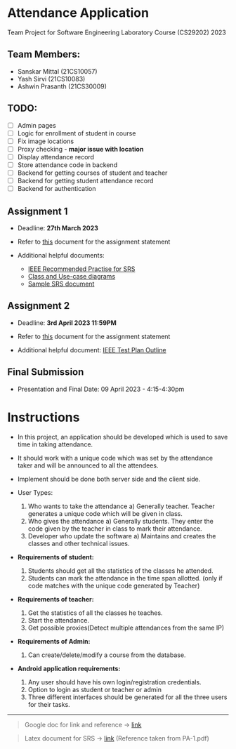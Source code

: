 # Attendance Application

Team Project for Software Engineering Laboratory Course (CS29202) 2023

## Team Members:

- Sanskar Mittal (21CS10057)
- Yash Sirvi (21CS10083)
- Ashwin Prasanth (21CS30009)

## TODO: 
- [ ] Admin pages
- [ ] Logic for enrollment of student in course
- [ ] Fix image locations 
- [ ] Proxy checking - **major issue with location**
- [ ] Display attendance record 
- [ ] Store attendance code in backend
- [ ] Backend for getting courses of student and teacher
- [ ] Backend for getting student attendance record
- [ ] Backend for authentication

## Assignment 1

- Deadline: **27th March 2023**

- Refer to [this](docs/PA-1.pdf) document for the assignment statement
- Additional helpful documents:
  - [IEEE Recommended Practise for SRS](docs/IEEE_Std_830-1998-Recommended_Practice_for_SRS.pdf)
  - [Class and Use-case diagrams](docs/SRS-diagrams.pdf)
  - [Sample SRS document](docs/SRSExample-webapp.pdf)

## Assignment 2

- Deadline: **3rd April 2023 11:59PM**

- Refer to [this](docs/PA-2.pdf) document for the assignment statement

- Additional helpful document: [IEEE Test Plan Outline](docs/ieee-829.pdf)

## Final Submission

- Presentation and Final Date: 09 April 2023 - 4:15-4:30pm

# Instructions

- In this project, an application should be developed which is used to save time in taking attendance.
- It should work with a unique code which was set by the attendance taker and will be announced to
  all the attendees.
- Implement should be done both server side and the client side.
- User Types:

  1. Who wants to take the attendance
     a) Generally teacher. Teacher generates a unique code which will be given in class.
  2. Who gives the attendance
     a) Generally students. They enter the code given by the teacher in class to mark their attendance.
  3. Developer who update the software
     a) Maintains and creates the classes and other technical issues.

- **Requirements of student:**

  1. Students should get all the statistics of the classes he attended.
  2. Students can mark the attendance in the time span allotted. (only if code matches with the
     unique code generated by Teacher)

- **Requirements of teacher:**

  1. Get the statistics of all the classes he teaches.
  2. Start the attendance.
  3. Get possible proxies(Detect multiple attendances from the same IP)

- **Requirements of Admin:**

  1. Can create/delete/modify a course from the database.

- **Android application requirements:**
  1. Any user should have his own login/registration credentials.
  2. Option to login as student or teacher or admin
  3. Three different interfaces should be generated for all the three users for their tasks.

---

> Google doc for link and reference -> [link](https://docs.google.com/document/d/1yZWlhtrrhh2Dk3q_OpjmJ9R0n01IHoYPaeoaYwg1zbM/edit?usp=sharing)

> Latex document for SRS -> [link](https://www.overleaf.com/9937867742kctfsgcjkwdd) (Reference taken from PA-1.pdf)
